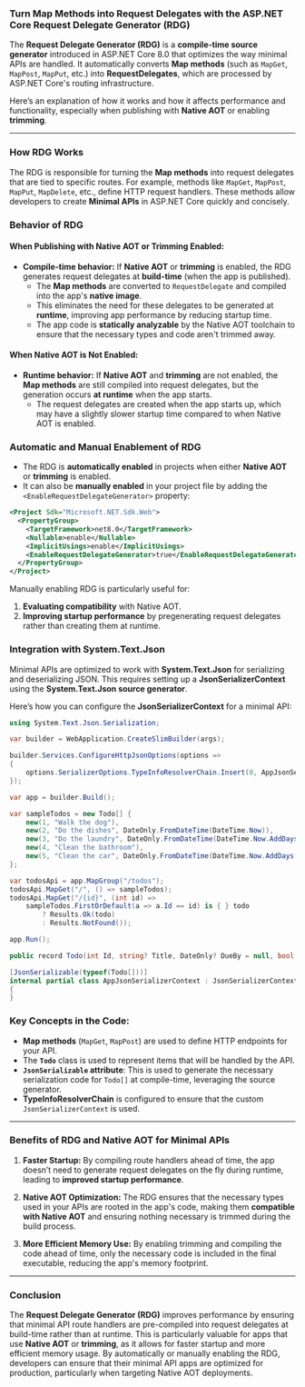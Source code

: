 ### **Turn Map Methods into Request Delegates with the ASP.NET Core Request Delegate Generator (RDG)**

The **Request Delegate Generator (RDG)** is a **compile-time source generator** introduced in ASP.NET Core 8.0 that optimizes the way minimal APIs are handled. It automatically converts **Map methods** (such as `MapGet`, `MapPost`, `MapPut`, etc.) into **RequestDelegates**, which are processed by ASP.NET Core's routing infrastructure.

Here’s an explanation of how it works and how it affects performance and functionality, especially when publishing with **Native AOT** or enabling **trimming**.

---

### **How RDG Works**

The RDG is responsible for turning the **Map methods** into request delegates that are tied to specific routes. For example, methods like `MapGet`, `MapPost`, `MapPut`, `MapDelete`, etc., define HTTP request handlers. These methods allow developers to create **Minimal APIs** in ASP.NET Core quickly and concisely.

### **Behavior of RDG**

#### **When Publishing with Native AOT or Trimming Enabled:**
- **Compile-time behavior:** If **Native AOT** or **trimming** is enabled, the RDG generates request delegates at **build-time** (when the app is published).
  - The **Map methods** are converted to `RequestDelegate` and compiled into the app's **native image**.
  - This eliminates the need for these delegates to be generated at **runtime**, improving app performance by reducing startup time.
  - The app code is **statically analyzable** by the Native AOT toolchain to ensure that the necessary types and code aren't trimmed away.

#### **When Native AOT is Not Enabled:**
- **Runtime behavior:** If **Native AOT** and **trimming** are not enabled, the **Map methods** are still compiled into request delegates, but the generation occurs **at runtime** when the app starts.
  - The request delegates are created when the app starts up, which may have a slightly slower startup time compared to when Native AOT is enabled.

### **Automatic and Manual Enablement of RDG**

- The RDG is **automatically enabled** in projects when either **Native AOT** or **trimming** is enabled.
- It can also be **manually enabled** in your project file by adding the `<EnableRequestDelegateGenerator>` property:

```xml
<Project Sdk="Microsoft.NET.Sdk.Web">
  <PropertyGroup>
    <TargetFramework>net8.0</TargetFramework>
    <Nullable>enable</Nullable>
    <ImplicitUsings>enable</ImplicitUsings>
    <EnableRequestDelegateGenerator>true</EnableRequestDelegateGenerator>
  </PropertyGroup>
</Project>
```

Manually enabling RDG is particularly useful for:
1. **Evaluating compatibility** with Native AOT.
2. **Improving startup performance** by pregenerating request delegates rather than creating them at runtime.

### **Integration with System.Text.Json**

Minimal APIs are optimized to work with **System.Text.Json** for serializing and deserializing JSON. This requires setting up a **JsonSerializerContext** using the **System.Text.Json source generator**.

Here’s how you can configure the **JsonSerializerContext** for a minimal API:

```csharp
using System.Text.Json.Serialization;

var builder = WebApplication.CreateSlimBuilder(args);

builder.Services.ConfigureHttpJsonOptions(options =>
{
    options.SerializerOptions.TypeInfoResolverChain.Insert(0, AppJsonSerializerContext.Default);
});

var app = builder.Build();

var sampleTodos = new Todo[] {
    new(1, "Walk the dog"),
    new(2, "Do the dishes", DateOnly.FromDateTime(DateTime.Now)),
    new(3, "Do the laundry", DateOnly.FromDateTime(DateTime.Now.AddDays(1))),
    new(4, "Clean the bathroom"),
    new(5, "Clean the car", DateOnly.FromDateTime(DateTime.Now.AddDays(2)))
};

var todosApi = app.MapGroup("/todos");
todosApi.MapGet("/", () => sampleTodos);
todosApi.MapGet("/{id}", (int id) =>
    sampleTodos.FirstOrDefault(a => a.Id == id) is { } todo
        ? Results.Ok(todo)
        : Results.NotFound());

app.Run();

public record Todo(int Id, string? Title, DateOnly? DueBy = null, bool IsComplete = false);

[JsonSerializable(typeof(Todo[]))]
internal partial class AppJsonSerializerContext : JsonSerializerContext
{
}
```

### **Key Concepts in the Code:**

- **Map methods** (`MapGet`, `MapPost`) are used to define HTTP endpoints for your API.
- The **`Todo`** class is used to represent items that will be handled by the API.
- **`JsonSerializable` attribute**: This is used to generate the necessary serialization code for `Todo[]` at compile-time, leveraging the source generator.
- **TypeInfoResolverChain** is configured to ensure that the custom `JsonSerializerContext` is used.

---

### **Benefits of RDG and Native AOT for Minimal APIs**

1. **Faster Startup:** By compiling route handlers ahead of time, the app doesn’t need to generate request delegates on the fly during runtime, leading to **improved startup performance**.
   
2. **Native AOT Optimization:** The RDG ensures that the necessary types used in your APIs are rooted in the app's code, making them **compatible with Native AOT** and ensuring nothing necessary is trimmed during the build process.

3. **More Efficient Memory Use:** By enabling trimming and compiling the code ahead of time, only the necessary code is included in the final executable, reducing the app's memory footprint.

---

### **Conclusion**

The **Request Delegate Generator (RDG)** improves performance by ensuring that minimal API route handlers are pre-compiled into request delegates at build-time rather than at runtime. This is particularly valuable for apps that use **Native AOT** or **trimming**, as it allows for faster startup and more efficient memory usage. By automatically or manually enabling the RDG, developers can ensure that their minimal API apps are optimized for production, particularly when targeting Native AOT deployments.